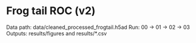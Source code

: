 # Frog tail ROC (v2)

Data path: data/cleaned_processed_frogtail.h5ad
Run: 00 → 01 → 02 → 03
Outputs: results/figures and results/*.csv
